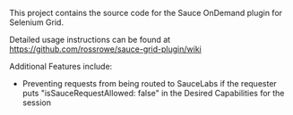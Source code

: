 This project contains the source code for the Sauce OnDemand plugin for Selenium Grid.

Detailed usage instructions can be found at https://github.com/rossrowe/sauce-grid-plugin/wiki

Additional Features include:

* Preventing requests from being routed to SauceLabs if the requester puts "isSauceRequestAllowed: false" in the Desired Capabilities for the session
